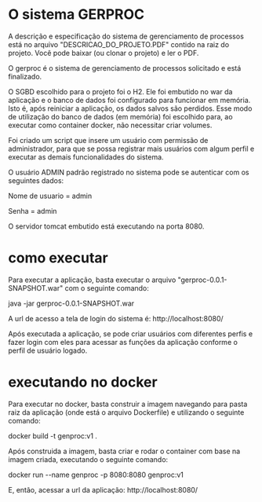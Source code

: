 # O sistema GERPROC

A descrição e especificação do sistema de gerenciamento de processos está no arquivo "DESCRICAO_DO_PROJETO.PDF" contido na raiz do projeto. Você pode baixar (ou clonar o projeto) e ler o PDF.

O gerproc é o sistema de gerenciamento de processos solicitado e está finalizado.

O SGBD escolhido para o projeto foi o H2. Ele foi embutido no war da aplicação e 
o banco de dados foi configurado para funcionar em memória. Isto é, após reiniciar 
a aplicação, os dados salvos são perdidos. Esse modo de utilização do banco 
de dados (em memória) foi escolhido para, ao executar como container docker, 
não necessitar criar volumes.

Foi criado um script que insere um usuário com permissão de administrador, para 
que se possa registrar mais usuários com algum perfil e executar as demais 
funcionalidades do sistema.

O usuário ADMIN padrão registrado no sistema pode se autenticar com os seguintes dados:
	
Nome de usuario = admin

Senha = admin

O servidor tomcat embutido está executando na porta 8080.

# como executar

Para executar a aplicação, basta executar o arquivo "gerproc-0.0.1-SNAPSHOT.war" com o seguinte comando:

java -jar gerproc-0.0.1-SNAPSHOT.war

A url de acesso a tela de login do sistema é: http://localhost:8080/

Após executada a aplicação, se pode criar usuários com diferentes perfis e fazer login 
com eles para acessar as funções da aplicação conforme o perfil de usuário logado.

# executando no docker

Para executar no docker, basta construir a imagem navegando para pasta raiz da aplicação 
(onde está o arquivo Dockerfile) e utilizando o seguinte comando:

docker build -t genproc:v1 .

Após construida a imagem, basta criar e rodar o container com base na imagem criada, executando 
o seguinte comando:

docker run --name genproc -p 8080:8080 genproc:v1

E, então, acessar a url da aplicação: http://localhost:8080/
